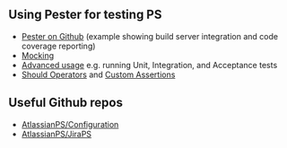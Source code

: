 ## Using Pester for testing PS
- [Pester on Github](https://github.com/pester/Pester) (example showing build server integration and code coverage reporting)
- [Mocking](https://dev.to/azure/test-your-powershell-code-with-pester-4hlc)
- [Advanced usage](https://www.red-gate.com/simple-talk/sysadmin/powershell/advanced-testing-of-your-powershell-code-with-pester/) e.g. running Unit, Integration, and Acceptance tests
- [Should Operators](https://pester.dev/docs/assertions/) and [Custom Assertions](
https://pester.dev/docs/assertions/custom-assertions)

## Useful Github repos
- [AtlassianPS/Configuration](https://github.com/AtlassianPS/Configuration)
- [AtlassianPS/JiraPS](https://github.com/AtlassianPS/JiraPS)